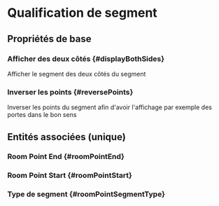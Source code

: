 # Qualification de segment
<!--- THIS FILE IS GENERATED PLEASE DO NOT EDIT IT DIRECTLY --->



## Propriétés de base

### Afficher des deux côtés {#displayBothSides}
        
Afficher le segment des deux côtés du segment
### Inverser les points {#reversePoints}
        
Inverser les points du segment afin d'avoir l'affichage par exemple des portes dans le bon sens

## Entités associées (unique)

###  Room Point End {#roomPointEnd}
        

###  Room Point Start {#roomPointStart}
        

### Type de segment {#roomPointSegmentType}
        





